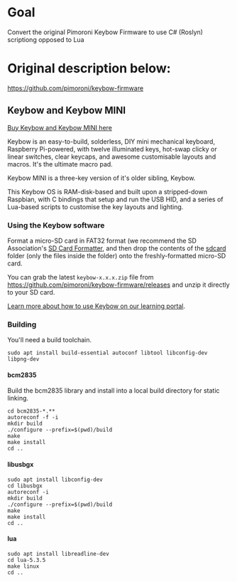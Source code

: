 # Goal

Convert the original Pimoroni Keybow Firmware to use C# (Roslyn) scriptiong opposed to Lua

# Original description below:
https://github.com/pimoroni/keybow-firmware 

## Keybow and Keybow MINI

[Buy Keybow and Keybow MINI here](https://shop.pimoroni.com/?q=keybow)

Keybow is an easy-to-build, solderless, DIY mini mechanical keyboard, Raspberry Pi-powered, with twelve illuminated keys, hot-swap clicky or linear switches, clear keycaps, and awesome customisable layouts and macros. It's the ultimate macro pad.

Keybow MINI is a three-key version of it's older sibling, Keybow.

This Keybow OS is RAM-disk-based and built upon a stripped-down Raspbian, with C bindings that setup and run the USB HID, and a series of Lua-based scripts to customise the key layouts and lighting.

### Using the Keybow software

Format a micro-SD card in FAT32 format (we recommend the SD Association's [SD Card Formatter](https://www.sdcard.org/downloads/formatter_4/), and then drop the contents of the [sdcard](sdcard) folder (only the files inside the folder) onto the freshly-formatted micro-SD card.

You can grab the latest `keybow-x.x.x.zip` file from https://github.com/pimoroni/keybow-firmware/releases and unzip it directly to your SD card.

[Learn more about how to use Keybow on our learning portal](https://learn.pimoroni.com/keybow).

### Building

You'll need a build toolchain.

```
sudo apt install build-essential autoconf libtool libconfig-dev libpng-dev
```

#### bcm2835

Build the bcm2835 library and install into a local build directory for static linking.

```
cd bcm2835-*.**
autoreconf -f -i
mkdir build
./configure --prefix=$(pwd)/build
make
make install
cd ..
```

#### libusbgx

```
sudo apt install libconfig-dev
cd libusbgx
autoreconf -i
mkdir build
./configure --prefix=$(pwd)/build
make
make install
cd ..
```

#### lua

```
sudo apt install libreadline-dev
cd lua-5.3.5
make linux
cd ..
```
